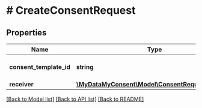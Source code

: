 # # CreateConsentRequest

## Properties

Name | Type | Description | Notes
------------ | ------------- | ------------- | -------------
**consent_template_id** | **string** | Consent request template id |
**receiver** | [**\MyDataMyConsent\Model\ConsentRequestReceiver**](ConsentRequestReceiver.md) |  |

[[Back to Model list]](../../README.md#models) [[Back to API list]](../../README.md#endpoints) [[Back to README]](../../README.md)

